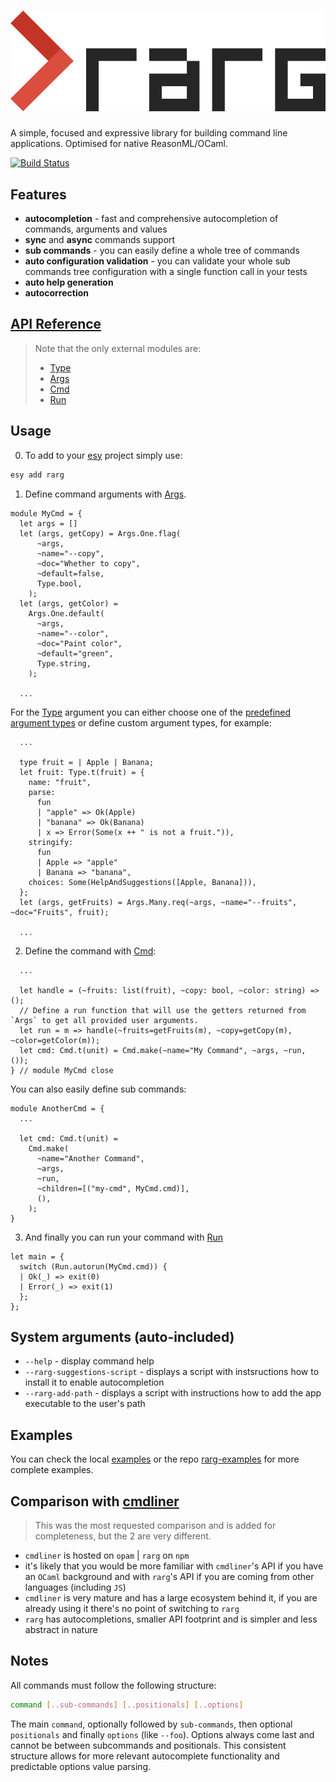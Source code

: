 # ![rarg logo](./rarg.png)

A simple, focused and expressive library for building command line applications.
Optimised for native ReasonML/OCaml.

[![Build Status](https://antonstefanov.visualstudio.com/rarg/_apis/build/status/antonstefanov.rarg?branchName=master)](https://antonstefanov.visualstudio.com/rarg/_build/latest?definitionId=2&branchName=master)

## Features

- **autocompletion** - fast and comprehensive autocompletion of commands, arguments and values
- **sync** and **async** commands support
- **sub commands** - you can easily define a whole tree of commands
- **auto configuration validation** - you can validate your whole sub commands tree configuration with a single function call in your tests
- **auto help generation**
- **autocorrection**

## [API Reference](https://rarg.z13.web.core.windows.net/rarg/Rarg/index.html)

> Note that the only external modules are:
>
> - [Type](https://rarg.z13.web.core.windows.net/rarg/RargInternal/Type/index.html)
> - [Args](https://rarg.z13.web.core.windows.net/rarg/RargInternal/Args/index.html)
> - [Cmd](https://rarg.z13.web.core.windows.net/rarg/RargInternal/Cmd/index.html)
> - [Run](https://rarg.z13.web.core.windows.net/rarg/RargInternal/Run/index.html)

## Usage

0. To add to your [esy](https://esy.sh) project simply use:

```sh
esy add rarg
```

1. Define command arguments with [Args](https://rarg.z13.web.core.windows.net/rarg/RargInternal/Args/index.html).

```reasonml
module MyCmd = {
  let args = []
  let (args, getCopy) = Args.One.flag(
      ~args,
      ~name="--copy",
      ~doc="Whether to copy",
      ~default=false,
      Type.bool,
    );
  let (args, getColor) =
    Args.One.default(
      ~args,
      ~name="--color",
      ~doc="Paint color",
      ~default="green",
      Type.string,
    );

  ...
```

For the [Type](https://rarg.z13.web.core.windows.net/rarg/RargInternal/Type/index.html) argument you can either choose one of the [predefined argument types](https://rarg.z13.web.core.windows.net/rarg/RargInternal/Type/index.html#type_predefined) or define custom argument types, for example:

```reasonml
  ...

  type fruit = | Apple | Banana;
  let fruit: Type.t(fruit) = {
    name: "fruit",
    parse:
      fun
      | "apple" => Ok(Apple)
      | "banana" => Ok(Banana)
      | x => Error(Some(x ++ " is not a fruit.")),
    stringify:
      fun
      | Apple => "apple"
      | Banana => "banana",
    choices: Some(HelpAndSuggestions([Apple, Banana])),
  };
  let (args, getFruits) = Args.Many.req(~args, ~name="--fruits", ~doc="Fruits", fruit);

  ...
```

2. Define the command with [Cmd](https://rarg.z13.web.core.windows.net/rarg/RargInternal/Cmd/index.html):

```reasonml
  ...

  let handle = (~fruits: list(fruit), ~copy: bool, ~color: string) => ();
  // Define a run function that will use the getters returned from `Args` to get all provided user arguments.
  let run = m => handle(~fruits=getFruits(m), ~copy=getCopy(m), ~color=getColor(m));
  let cmd: Cmd.t(unit) = Cmd.make(~name="My Command", ~args, ~run, ());
} // module MyCmd close
```

You can also easily define sub commands:

```reasonml
module AnotherCmd = {
  ...

  let cmd: Cmd.t(unit) =
    Cmd.make(
      ~name="Another Command",
      ~args,
      ~run,
      ~children=[("my-cmd", MyCmd.cmd)],
      (),
    );
}
```

3. And finally you can run your command with [Run](https://rarg.z13.web.core.windows.net/rarg/RargInternal/Run/index.html)

```reasonml
let main = {
  switch (Run.autorun(MyCmd.cmd)) {
  | Ok(_) => exit(0)
  | Error(_) => exit(1)
  };
};
```

## System arguments (auto-included)

- `--help` - display command help
- `--rarg-suggestions-script` - displays a script with instsructions how to install it to enable autocompletion
- `--rarg-add-path` - displays a script with instructions how to add the app executable to the user's path

## Examples

You can check the local [examples](https://github.com/antonstefanov/rarg/tree/master/src/examples) or the repo [rarg-examples](https://github.com/antonstefanov/rarg-examples) for more complete examples.

## Comparison with [cmdliner](https://github.com/dbuenzli/cmdliner)

> This was the most requested comparison and is added for completeness, but the 2 are very different.

- `cmdliner` is hosted on `opam` | `rarg` on `npm`
- it's likely that you would be more familiar with `cmdliner`'s API if you have an `OCaml` background and with `rarg`'s API if you are coming from other languages (including `JS`)
- `cmdliner` is very mature and has a large ecosystem behind it, if you are already using it there's no point of switching to `rarg`
- `rarg` has autocompletions, smaller API footprint and is simpler and less abstract in nature

## Notes

All commands must follow the following structure:

```sh
command [..sub-commands] [..positionals] [..options]
```

The main `command`, optionally followed by `sub-commands`, then optional `positionals` and finally `options` (like `--foo`).
Options always come last and cannot be between subcommands and positionals.
This consistent structure allows for more relevant autocomplete functionality and predictable options value parsing.

